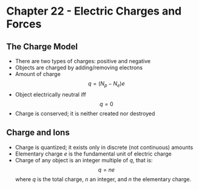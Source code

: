 # Chapter 22 - Electric Charges and Forces

## The Charge Model
- There are two types of charges: positive and negative
- Objects are charged by adding/removing electrons
- Amount of charge $$q = (N_p-N_e)e$$
- Object electrically neutral iff $$q=0$$
- Charge is conserved; it is neither created nor destroyed

## Charge and Ions
- Charge is quantized; it exists only in discrete (not continuous) amounts
- Elementary charge *e* is the fundamental unit of electric charge
- Charge of any object is an integer multiple of *q*, that is: $$q=ne$$ where *q* is the total charge, *n* an integer, and *n* the elementary charge.